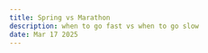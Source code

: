 ```yaml
---
title: Spring vs Marathon
description: when to go fast vs when to go slow
date: Mar 17 2025
---
```


